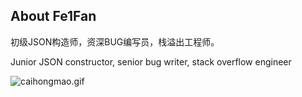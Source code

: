 ## About Fe1Fan

初级JSON构造师，资深BUG编写员，栈溢出工程师。

Junior JSON constructor, senior bug writer, stack overflow engineer

![caihongmao.gif](https://i.loli.net/2020/10/07/LmSbxWo1PqHOvi9.gif)
